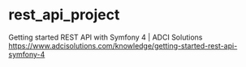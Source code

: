 # rest_api_project
Getting started REST API with Symfony 4 | ADCI Solutions https://www.adcisolutions.com/knowledge/getting-started-rest-api-symfony-4
